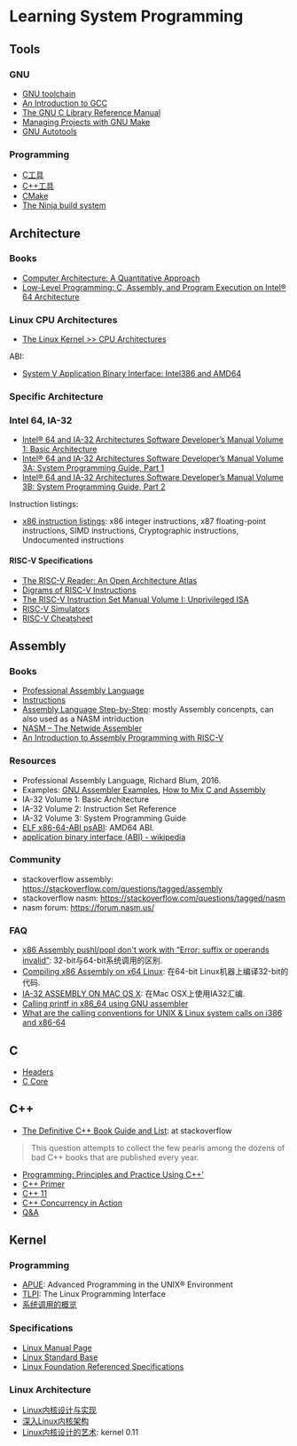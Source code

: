 # Learning System Programming

## Tools

### GNU

- [GNU toolchain](./tools/gnu/gnu-toolchain.md)
- [An Introduction to GCC](./tools/gnu/gcc-intro.md)
- [The GNU C Library Reference Manual](./tools/gnu/gnu-glibc.md)
- [Managing Projects with GNU Make](./tools/gnu/gnu-make.md)
- [GNU Autotools](./tools/gnu/gnu-autotools.md)

### Programming

- [C工具](./tools/programming/c-tool.md)
- [C++工具](./tools/programming/cpp-tool.md)
- [CMake](./tools/programming/cmake/mastering-cmake.md)
- [The Ninja build system](./tools/programming/ninja.md)

## Architecture


### Books

- [Computer Architecture: A Quantitative Approach](./architecture/CAQA.md)
- [Low-Level Programming: C, Assembly, and Program Execution on Intel® 64 Architecture](./architecture/Low-Level-Programming.md)


### Linux CPU Architectures

- [The Linux Kernel >> CPU Architectures](./architecture/linux-cpu-architecture.md)

ABI:

- [System V Application Binary Interface: Intel386 and AMD64](./architecture/ABI.md)


### Specific Architecture

### Intel 64, IA-32

- [Intel® 64 and IA-32 Architectures Software Developer’s Manual Volume 1: Basic Architecture](./architecture/intel/vol1-basic-architecture.md)
- [Intel® 64 and IA-32 Architectures Software Developer’s Manual Volume 3A: System Programming Guide, Part 1](./architecture/intel/vol3a-system-programming-guide.md)
- [Intel® 64 and IA-32 Architectures Software Developer’s Manual Volume 3B: System Programming Guide, Part 2](./architecture/intel/vol3b-system-programming-guide.md)


Instruction listings:

- [x86 instruction listings](https://en.wikipedia.org/wiki/X86_instruction_listings): x86 integer instructions, x87 floating-point instructions, SIMD instructions, Cryptographic instructions, Undocumented instructions


#### RISC-V Specifications

- [The RISC-V Reader: An Open Architecture Atlas](./architecture/risc-v/the-risc-v-reader.md)
- [Digrams of RISC-V Instructions](./architecture/risc-v/risc-v-instructions.md)
- [The RISC-V Instruction Set Manual Volume I: Unprivileged ISA](./architecture/risc-v/risc-v-unprivileged-spec.md)
- [RISC-V Simulators](./architecture/risc-v/risc-v-simulators.md)
- [RISC-V Cheatsheet](./architecture/risc-v/risc-v-cheatsheet.md)

## Assembly

### Books

- [Professional Assembly Language](./assembly/pro-assembly.md)
- [Instructions](./assembly/instructions.md)
- [Assembly Language Step-by-Step](./assembly/assembly-step-by-step.md): mostly Assembly concenpts, can also used as a NASM intriduction
- [NASM – The Netwide Assembler](./assembly/nasm.md)
- [An Introduction to Assembly Programming with RISC-V](./assembly/introduction-with-risc-v.md)

### Resources

- Professional Assembly Language, Richard Blum, 2016.
- Examples: [GNU Assembler Examples](https://cs.lmu.edu/~ray/notes/gasexamples/), [How to Mix C and Assembly](https://www.devdungeon.com/content/how-mix-c-and-assembly)
- IA-32 Volume 1: Basic Architecture
- IA-32 Volume 2: Instruction Set Reference
- IA-32 Volume 3: System Programming Guide
- [ELF x86-64-ABI psABI](https://github.com/hjl-tools/x86-psABI): AMD64 ABI.
- [application binary interface (ABI) - wikipedia](https://en.wikipedia.org/wiki/Application_binary_interface)

### Community

- stackoverflow assembly: https://stackoverflow.com/questions/tagged/assembly
- stackoverflow nasm: https://stackoverflow.com/questions/tagged/nasm
- nasm forum: https://forum.nasm.us/

### FAQ

- [x86 Assembly pushl/popl don't work with “Error: suffix or operands invalid”](https://stackoverflow.com/questions/5485468/x86-assembly-pushl-popl-dont-work-with-error-suffix-or-operands-invalid): 32-bit与64-bit系统调用的区别.
- [Compiling x86 Assembly on x64 Linux](https://denniskubes.com/2017/01/31/compiling-x86-assembly-on-x64-linux/): 在64-bit Linux机器上编译32-bit的代码.
- [IA-32 ASSEMBLY ON MAC OS X](https://fabiensanglard.net/macosxassembly/index.php): 在Mac OSX上使用IA32汇编.
- [Calling printf in x86_64 using GNU assembler](https://stackoverflow.com/questions/38335212/calling-printf-in-x86-64-using-gnu-assembler)
- [What are the calling conventions for UNIX & Linux system calls on i386 and x86-64](https://stackoverflow.com/questions/2535989/what-are-the-calling-conventions-for-unix-linux-system-calls-on-i386-and-x86-6)


## C

- [Headers](./c/c-headers.md)
- [C Core](./c/c-core.md)

## C++


- [The Definitive C++ Book Guide and List](https://stackoverflow.com/questions/388242/the-definitive-c-book-guide-and-list/388282#388282): at stackoverflow

> This question attempts to collect the few pearls among the dozens of bad C++ books that are published every year.

- [Programming: Principles and Practice Using C++'](./cpp/PPP2/PPP2.md)
- [C++ Primer](./cpp/CP5/CP5.md)
- [C++ 11](./cpp/CXX11-Standard.md)
- [C++ Concurrency in Action](./cpp/cpp_concurrency.md)
- [Q&A](./cpp/QA.md)

## Kernel

### Programming

- [APUE](./kernel/programming/apue.md): Advanced Programming in the UNIX® Environment
- [TLPI](./kernel/programming/tlpi.md): The Linux Programming Interface
- [系统调用的概览](./kernel/programming/syscall.md)

### Specifications

- [Linux Manual Page](./kernel/specification/linux-man.md)
- [Linux Standard Base](./kernel/specification/linux-standard-base.md)
- [Linux Foundation Referenced Specifications](./kernel/specification/linux-ref-spec.md)

### Linux Architecture

- [Linux内核设计与实现](./kernel/linux-arch/kernel-dev/kernel-dev.md)
- [深入Linux内核架构](./kernel/linux-arch/linux-arch.md)
- [Linux内核设计的艺术](./kernel/linux-arch/linux-0.11.md): kernel 0.11
